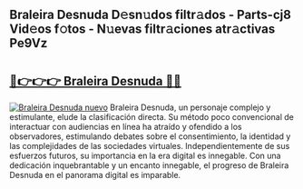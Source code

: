 ## Braleira Desnuda D𝚎sn𝚞dos filtr𝚊dos - Parts-cj8 Vid𝚎os f𝚘tos - N𝚞evas filtr𝚊ciones atr𝚊ctivas Pe9Vz

# <h2><a href="http://mb0keqr.tromn.icu/?c=Braleira+Desnuda">🔗👉👉👉 Braleira Desnuda 🔗🔗</a></h2>

[![Braleira Desnuda nuevo](https://i.imgur.com/pEAQMta.gif)](http://mb0keqr.tromn.icu/?c=Braleira+Desnuda)
Braleira Desnuda, un personaje complejo y estimulante, elude la clasificación directa. Su método poco convencional de interactuar con audiencias en línea ha atraído y ofendido a los observadores, estimulando debates sobre el consentimiento, la identidad y las complejidades de las sociedades virtuales. Independientemente de sus esfuerzos futuros, su importancia en la era digital es innegable. Con una dedicación inquebrantable y un encanto innegable, el progreso de Braleira Desnuda en el panorama digital es imparable.
